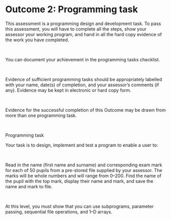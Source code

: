 # Outcome 2: Programming task

This assessment is a programming
design and development task. To pass this assessment, you will have to complete
all the steps, show your assessor your working program, and hand in all the
hard copy evidence of the work you have completed.


 


You can document your achievement
in the programming tasks checklist.


 


Evidence of sufficient programming tasks should be
appropriately labelled with your name, date(s) of completion, and your assessor’s
comments (if any). Evidence may be kept in electronic or hard copy form.


 


Evidence for the successful
completion of this Outcome may be drawn from more than one programming task.


 


Programming task

Your
task is to design, implement and test a program to enable a user to:


 


Read in the name (first name and surname) and
corresponding exam mark for each of 50 pupils from a pre-stored file supplied by
your assessor. The marks will be whole numbers and will range from 0–200.
Find the name of the pupil with the top mark, display
their name and mark, and save the name and mark to file.




 


At this level, you must show that
you can use subprograms, parameter passing, sequential file operations, and 1–D
arrays.


 






